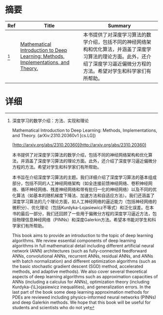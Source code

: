 # 摘要

| Ref | Title | Summary |
| --- | --- | --- |
| [^1] | [Mathematical Introduction to Deep Learning: Methods, Implementations, and Theory.](http://arxiv.org/abs/2310.20360) | 本书提供了对深度学习算法的数学介绍，包括不同的神经网络架构和优化算法，并涵盖了深度学习算法的理论方面。此外，还介绍了深度学习逼近偏微分方程的方法。希望对学生和科学家们有所帮助。 |

# 详细

[^1]: 深度学习的数学介绍：方法、实现和理论

    Mathematical Introduction to Deep Learning: Methods, Implementations, and Theory. (arXiv:2310.20360v1 [cs.LG])

    [http://arxiv.org/abs/2310.20360](http://arxiv.org/abs/2310.20360)

    本书提供了对深度学习算法的数学介绍，包括不同的神经网络架构和优化算法，并涵盖了深度学习算法的理论方面。此外，还介绍了深度学习逼近偏微分方程的方法。希望对学生和科学家们有所帮助。

    

    本书旨在介绍深度学习算法的主题。我们详细介绍了深度学习算法的基本组成部分，包括不同的人工神经网络架构（如全连接前馈神经网络、卷积神经网络、循环神经网络、残差神经网络和带有批归一化的神经网络）以及不同的优化算法（如基本的随机梯度下降法、加速方法和自适应方法）。我们还涵盖了深度学习算法的几个理论方面，如人工神经网络的逼近能力（包括神经网络的微积分）、优化理论（包括Kurdyka-Lojasiewicz不等式）和泛化误差。在本书的最后一部分，我们还回顾了一些用于偏微分方程的深度学习逼近方法，包括物理信息神经网络（PINNs）和深度Galerkin方法。希望本书能对学生和科学家们有所帮助。

    This book aims to provide an introduction to the topic of deep learning algorithms. We review essential components of deep learning algorithms in full mathematical detail including different artificial neural network (ANN) architectures (such as fully-connected feedforward ANNs, convolutional ANNs, recurrent ANNs, residual ANNs, and ANNs with batch normalization) and different optimization algorithms (such as the basic stochastic gradient descent (SGD) method, accelerated methods, and adaptive methods). We also cover several theoretical aspects of deep learning algorithms such as approximation capacities of ANNs (including a calculus for ANNs), optimization theory (including Kurdyka-{\L}ojasiewicz inequalities), and generalization errors. In the last part of the book some deep learning approximation methods for PDEs are reviewed including physics-informed neural networks (PINNs) and deep Galerkin methods. We hope that this book will be useful for students and scientists who do not yet 
    

